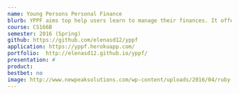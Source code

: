 ```yaml
---
name: Young Persons Personal Finance
blurb: YPPF aims top help users learn to manage their finances. It offers straightforward data input mechanisms to add income, expenses and bills and provides flexible viewing options.
course: CS166B
semester: 2016 (Spring)
github: https://github.com/elenasd12/yppf
application: https://yppf.herokuapp.com/
portfolio:  http://elenasd12.github.io/yppf/
presentation: #
product:  
bestbet: no
image: http://www.newpeaksolutions.com/wp-content/uploads/2016/04/ruby-on-rails.jpg
---
```

